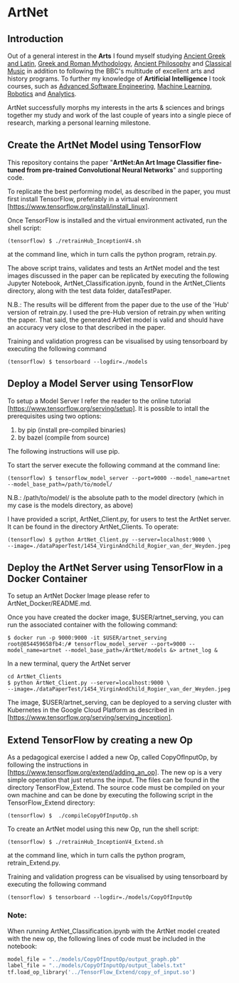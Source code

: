 # ArtNet
## Introduction
Out of a general interest in the **Arts** I found myself studying [Ancient Greek and Latin](http://www.open.edu/openlearn/history-the-arts/discovering-ancient-greek-and-latin/content-section-0?active-tab=description-tab), [Greek and Roman Mythodology](https://www.coursera.org/learn/mythology), [Ancient Philosophy](https://www.coursera.org/learn/plato) and [Classical Music](https://www.coursera.org/learn/introclassicalmusic) in addition to following the BBC's multitude of excellent arts and history programs. To further my knowledge of **Artificial Intelligence** I took courses, such as [Advanced Software Engineering](https://www.edx.org/course/advanced-software-construction-java-mitx-6-005-2x), [Machine Learning](https://www.edx.org/course/machine-learning-columbiax-csmm-102x-0), [Robotics](https://www.edx.org/course/robotics-kinematics-mathematical-pennx-robo1x) and [Analytics](https://www.edx.org/course/data-models-decisions-business-analytics-columbiax-bamm-102x).  

ArtNet successfully morphs my interests in the arts & sciences and brings together my study and work of the last couple of years into a single piece of research, marking a personal learning milestone. 

## Create the ArtNet Model using TensorFlow
This repository contains the paper "**ArtNet:An Art Image Classifier fine-tuned from pre-trained Convolutional Neural Networks**" and supporting code.

To replicate the best performing model, as described in the paper, you must first install TensorFlow, preferably in a virtual environment [https://www.tensorflow.org/install/install_linux]. 

Once TensorFlow is installed and the virtual environment activated, run the shell script:
```
(tensorflow) $ ./retrainHub_InceptionV4.sh
```
at the command line, which in turn calls the python program, retrain.py. 

The above script trains, validates and tests an ArtNet model and the test images discussed in the paper can be replicated by executing the following Jupyter Notebook, ArtNet_Classification.ipynb, found in the ArtNet_Clients directory, along with the test data folder, dataTestPaper. 

N.B.: The results will be different from the paper due to the use of the 'Hub' version of retrain.py. I used the pre-Hub version of retrain.py when writing the paper. That said, the generated ArtNet model is valid and should have an accuracy very close to that described in the paper.

Training and validation progress can be visualised by using tensorboard by executing the following command
```
(tensorflow) $ tensorboard --logdir=./models
```
## Deploy a Model Server using TensorFlow
To setup a Model Server I refer the reader to the online tutorial [https://www.tensorflow.org/serving/setup]. It is possible to intall the prerequisites using two options:
1. by pip    (install pre-compiled binaries)
2. by bazel  (compile from source)

The following instructions will use pip.

To start the server execute the following command at the command line:
```
(tensorflow) $ tensorflow_model_server --port=9000 --model_name=artnet --model_base_path=/path/to/model/
```
N.B.: /path/to/model/ is the absolute path to the model directory (which in my case is the models directory, as above)

I have provided a script, ArtNet_Client.py, for users to test the ArtNet server. It can be found in the directory ArtNet_Clients. To operate:
```
(tensorflow) $ python ArtNet_Client.py --server=localhost:9000 \
--image=./dataPaperTest/1454_VirginAndChild_Rogier_van_der_Weyden.jpeg 
```

## Deploy the ArtNet Server using TensorFlow in a Docker Container
To setup an ArtNet Docker Image please refer to ArtNet_Docker/README.md.

Once you have created the docker image, $USER/artnet_serving, you can run the associated container with the following command:

```
$ docker run -p 9000:9000 -it $USER/artnet_serving
root@854459658fb4:/# tensorflow_model_server --port=9000 --model_name=artnet --model_base_path=/ArtNet/models &> artnet_log &
```

In a new terminal, query the ArtNet server
```
cd ArtNet_Clients
$ python ArtNet_Client.py --server=localhost:9000 \
--image=./dataPaperTest/1454_VirginAndChild_Rogier_van_der_Weyden.jpeg 
```

The image, $USER/artnet_serving, can be deployed to a serving cluster with Kubernetes in the Google Cloud Platform as described in [https://www.tensorflow.org/serving/serving_inception]. 



## Extend TensorFlow by creating a new Op
As a pedagogical exercise I added a new Op, called CopyOfInputOp, by following the instructions in [https://www.tensorflow.org/extend/adding_an_op]. The new op is a very simple operation that just returns the input. The files can be found in the directory TensorFlow_Extend. The source code must be compiled on your own machine and can be done by executing the following script in the TensorFlow_Extend directory:
```
(tensorflow) $  ./compileCopyOfInputOp.sh
```
To create an ArtNet model using this new Op, run the shell script:
```
(tensorflow) $ ./retrainHub_InceptionV4_Extend.sh
```
at the command line, which in turn calls the python program, retrain_Extend.py. 

Training and validation progress can be visualised by using tensorboard by executing the following command
```
(tensorflow) $ tensorboard --logdir=./models/CopyOfInputOp
```
### Note:
When running ArtNet_Classification.ipynb with the ArtNet model created with the new op, the following lines of code must be included in the notebook:

```python
model_file = "../models/CopyOfInputOp/output_graph.pb"
label_file = "../models/CopyOfInputOp/output_labels.txt"
tf.load_op_library('../TensorFlow_Extend/copy_of_input.so')
```




